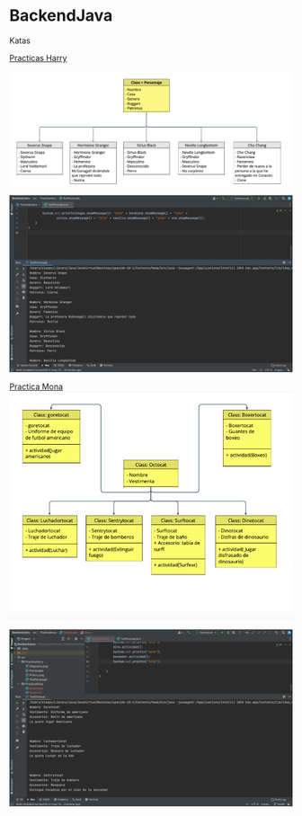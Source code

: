 # BackendJava
Katas

[Practicas Harry](https://github.com/AldairMontano/BackendJava/tree/master/src/PracticaHarry)

![Image text](https://github.com/AldairMontano/BackendJava/blob/master/src/PracticaHarry/Diagrama.png)

![Image text](https://github.com/AldairMontano/BackendJava/blob/master/src/PracticaHarry/PHarry.png)


[Practica Mona](https://github.com/AldairMontano/BackendJava/tree/master/src/PracticaMona)
<br>
![image text](https://github.com/AldairMontano/BackendJava/blob/master/src/PracticaMona/Diagrama.png)

![image text](https://github.com/AldairMontano/BackendJava/blob/master/src/PracticaMona/Programa.png)

